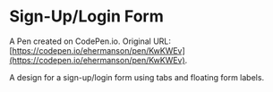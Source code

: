 # Sign-Up/Login Form

A Pen created on CodePen.io. Original URL: [https://codepen.io/ehermanson/pen/KwKWEv](https://codepen.io/ehermanson/pen/KwKWEv).

A design for a sign-up/login form using tabs and floating form labels.
